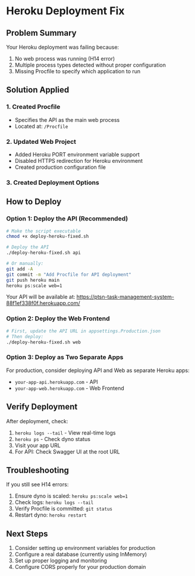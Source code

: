# Heroku Deployment Fix

## Problem Summary
Your Heroku deployment was failing because:
1. No web process was running (H14 error)
2. Multiple process types detected without proper configuration
3. Missing Procfile to specify which application to run

## Solution Applied

### 1. Created Procfile
- Specifies the API as the main web process
- Located at: `/Procfile`

### 2. Updated Web Project
- Added Heroku PORT environment variable support
- Disabled HTTPS redirection for Heroku environment
- Created production configuration file

### 3. Created Deployment Options

## How to Deploy

### Option 1: Deploy the API (Recommended)
```bash
# Make the script executable
chmod +x deploy-heroku-fixed.sh

# Deploy the API
./deploy-heroku-fixed.sh api

# Or manually:
git add -A
git commit -m "Add Procfile for API deployment"
git push heroku main
heroku ps:scale web=1
```

Your API will be available at: https://ptsn-task-management-system-88f1ef338f0f.herokuapp.com/

### Option 2: Deploy the Web Frontend
```bash
# First, update the API URL in appsettings.Production.json
# Then deploy:
./deploy-heroku-fixed.sh web
```

### Option 3: Deploy as Two Separate Apps
For production, consider deploying API and Web as separate Heroku apps:
- `your-app-api.herokuapp.com` - API
- `your-app-web.herokuapp.com` - Web Frontend

## Verify Deployment

After deployment, check:
1. `heroku logs --tail` - View real-time logs
2. `heroku ps` - Check dyno status
3. Visit your app URL
4. For API: Check Swagger UI at the root URL

## Troubleshooting

If you still see H14 errors:
1. Ensure dyno is scaled: `heroku ps:scale web=1`
2. Check logs: `heroku logs --tail`
3. Verify Procfile is committed: `git status`
4. Restart dyno: `heroku restart`

## Next Steps

1. Consider setting up environment variables for production
2. Configure a real database (currently using InMemory)
3. Set up proper logging and monitoring
4. Configure CORS properly for your production domain